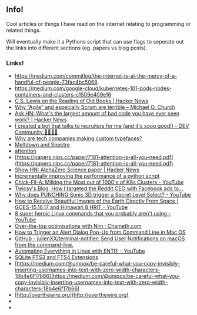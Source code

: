 ## Info!

Cool articles or things I have read on the internet relating to programming or
related things.

Will eventually make it a Pythons script that can use flags to seperate out the
links into different sections (eg. papers vs blog posts).

### Links!
- https://medium.com/commitlog/the-internet-is-at-the-mercy-of-a-handful-of-people-73fac4bc5068
- https://medium.com/google-cloud/kubernetes-101-pods-nodes-containers-and-clusters-c1509e409e16
- [C.S. Lewis on the Reading of Old Books | Hacker News](https://news.ycombinator.com/item?id=18592489)
- [Why “Agile” and especially Scrum are terrible – Michael O. Church](https://michaelochurch.wordpress.com/2015/06/06/why-agile-and-especially-scrum-are-terrible/)
- [Ask HN: What's the largest amount of bad code you have ever seen work? | Hacker News](https://news.ycombinator.com/item?id=18442637)
- [I created a bot that talks to recruiters for me (and it's sooo good!) - DEV Community 👩‍💻👨‍💻](https://dev.to/whokilledkevin/how-i-created-a-bot-that-talked-to-recruiters-for-me-54n5)
- [Why are tech companies making custom typefaces?](https://www.arun.is/blog/custom-typefaces/)
- [Meltdown and Spectre](https://spectreattack.com)
- [attention](attention)
- [https://papers.nips.cc/paper/7181-attention-is-all-you-need.pdf](https://papers.nips.cc/paper/7181-attention-is-all-you-need.pdf)
- [Show HN: AlphaZero Science paper | Hacker News](https://news.ycombinator.com/item?id=18620978)
- [Incrementally improving the performance of a python script](http://mycode.doesnot.run/2018/04/11/pivot/)
- [Chick-Fil-A: Milking the Most out of 1000's of K8s Clusters - YouTube](https://www.youtube.com/watch?v=8edDcy3oeUo)
- [Twicsy's Blog, How I targeted the Reddit CEO with Facebook ads to...](http://twicsy-blog.tumblr.com/post/174063770074/how-i-targeted-the-reddit-ceo-with-facebook-ads-to)
- [Why does PUNCHING Sonic 3D trigger a Secret Level Select? - YouTube](https://www.youtube.com/watch?v=i9bkKw32dGw)
- [How to Receive Beautiful Images of the Earth Directly From Space | GOES-15,16,17 and Himawari 8 HRIT - YouTube](https://www.youtube.com/watch?v=jGWFg7EDnyY)
- [8 super heroic Linux commands that you probably aren't using - YouTube](https://www.youtube.com/watch?v=Zuwa8zlfXSY)
- [Over-the-top optimisations with Nim · Chameth.com](https://chameth.com/2018/12/09/over-the-top-optimisations-in-nim/)
- [   How to Trigger an Alert Dialog Pop-Up from Command Line in Mac OS   ](http://osxdaily.com/2016/09/06/trigger-alert-dialog-mac-via-command-line/)
- [GitHub - julienXX/terminal-notifier: Send User Notifications on macOS from the command-line.](https://github.com/julienXX/terminal-notifier)
- [Automating Everything in Linux with ENTR! - YouTube](https://www.youtube.com/watch?v=9KAp_zWeI34)
- [SQLite FTS3 and FTS4 Extensions](https://sqlite.org/fts3.html)
- [https://medium.com/@umpox/be-careful-what-you-copy-invisibly-inserting-usernames-into-text-with-zero-width-characters-18b4e6f17b66](https://medium.com/@umpox/be-careful-what-you-copy-invisibly-inserting-usernames-into-text-with-zero-width-characters-18b4e6f17b66)
- [http://overthewire.org](http://overthewire.org)
- [](https://multithreaded.stitchfix.com/blog/2017/10/18/stop-using-word2vec/)
- [](https://multithreaded.stitchfix.com/blog/2017/10/18/stop-using-word2vec/)
